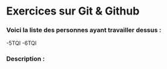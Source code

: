 # Exercices sur Git & Github


### Voici la liste des personnes ayant travailler dessus :
-5TQI
-6TQI
### Description : 
